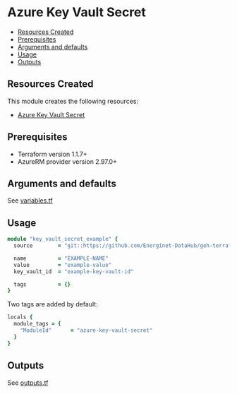 # Azure Key Vault Secret

- [Resources Created](#resources-created)
- [Prerequisites](#prerequisites)
- [Arguments and defaults](#arguments-and-defaults)
- [Usage](#usage)
- [Outputs](#outputs)

## Resources Created

This module creates the following resources:

- [Azure Key Vault Secret](https://registry.terraform.io/providers/hashicorp/azurerm/latest/docs/resources/key_vault_secret)

## Prerequisites

- Terraform version 1.1.7+
- AzureRM provider version 2.97.0+

## Arguments and defaults

See [variables.tf](./variables.tf)

## Usage

```ruby
module "key_vault_secret_example" {
  source        = "git::https://github.com/Energinet-DataHub/geh-terraform-modules.git//azure/key-vault-secret?ref=7.0.0"

  name          = "EXAMPLE-NAME"
  value         = "example-value"
  key_vault_id  = "example-key-vault-id"

  tags          = {}
}
```

Two tags are added by default:

```ruby
locals {
  module_tags = {
    "ModuleId"      = "azure-key-vault-secret"
  }
}
```

## Outputs

See [outputs.tf](./outputs.tf)
